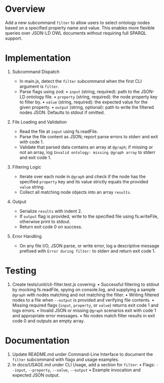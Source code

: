 # Overview

Add a new subcommand `filter` to allow users to select ontology nodes based on a specified property name and value. This enables more flexible queries over JSON-LD OWL documents without requiring full SPARQL support.

# Implementation

1. Subcommand Dispatch
   - In main.js, detect the `filter` subcommand when the first CLI argument is `filter`.
   - Parse flags using zod:
     • `input` (string, required): path to the JSON-LD ontology file.
     • `property` (string, required): the node property key to filter by.
     • `value` (string, required): the expected value for the given property.
     • `output` (string, optional): path to write the filtered nodes JSON. Defaults to stdout if omitted.

2. File Loading and Validation
   - Read the file at `input` using fs.readFile.
   - Parse the file content as JSON; report parse errors to stderr and exit with code 1.
   - Validate that parsed data contains an array at `@graph`; if missing or not an array, log `Invalid ontology: missing @graph array` to stderr and exit code 1.

3. Filtering Logic
   - Iterate over each node in `@graph` and check if the node has the specified `property` key and its value strictly equals the provided `value` string.
   - Collect all matching node objects into an array `results`.

4. Output
   - Serialize `results` with indent 2.
   - If `output` flag is provided, write to the specified file using fs.writeFile, otherwise print to stdout.
   - Return exit code 0 on success.

5. Error Handling
   - On any file I/O, JSON parse, or write error, log a descriptive message prefixed with `Error during filter:` to stderr and return exit code 1.

# Testing

1. Create tests/unit/cli-filter.test.js covering:
   • Successful filtering to stdout by mocking fs.readFile, spying on console.log, and supplying a sample `@graph` with nodes matching and not matching the filter.
   • Writing filtered nodes to a file when `--output` is provided and verifying file contents.
   • Missing required flags (`input`, `property`, or `value`) returns exit code 1 and logs errors.
   • Invalid JSON or missing `@graph` scenarios exit with code 1 and appropriate error messages.
   • No nodes match filter results in exit code 0 and outputs an empty array.

# Documentation

1. Update README.md under Command-Line Interface to document the `filter` subcommand with flags and usage examples.
2. In docs/USAGE.md under CLI Usage, add a section for `filter`:
   • Flags: `--input`, `--property`, `--value`, `--output`
   • Example invocation and expected JSON output.